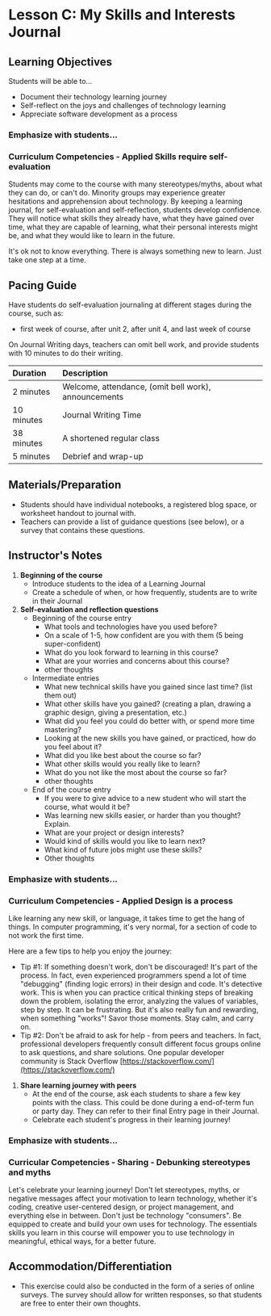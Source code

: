 # Lesson C: My Skills and Interests Journal

## Learning Objectives

Students will be able to...

* Document their technology learning journey
* Self-reflect on the joys and challenges of technology learning
* Appreciate software development as a process

### Emphasize with students...

### Curriculum Competencies - Applied Skills require self-evaluation

Students may come to the course with many stereotypes/myths, about what they can do, or can't do. Minority groups may experience greater hesitations and apprehension about technology. By keeping a learning journal, for self-evaluation and self-reflection, students develop confidence. They will notice what skills they already have, what they have gained over time, what they are capable of learning, what their personal interests might be, and what they would like to learn in the future.

It's ok not to know everything. There is always something new to learn. Just take one step at a time.

## Pacing Guide

Have students do self-evaluation journaling at different stages during the course, such as:

* first week of course, after unit 2, after unit 4, and last week of course

On Journal Writing days, teachers can omit bell work, and provide students with 10 minutes to do their writing.

| Duration | Description |
| :--- | :--- |
| 2 minutes | Welcome, attendance, \(omit bell work\), announcements |
| 10 minutes | Journal Writing Time |
| 38 minutes | A shortened regular class |
| 5 minutes | Debrief and wrap-up |

## Materials/Preparation

* Students should have individual notebooks, a registered blog space, or worksheet handout to journal with.
* Teachers can provide a list of guidance questions \(see below\), or a survey that contains these questions. 

## Instructor's Notes

1. **Beginning of the course**
   * Introduce students to the idea of a Learning Journal
   * Create a schedule of when, or how frequently, students are to write in their Journal
2. **Self-evaluation and reflection questions**
   * Beginning of the course entry
     * What tools and technologies have you used before?
     * On a scale of 1-5, how confident are you with them \(5 being super-confident\)
     * What do you look forward to learning in this course?
     * What are your worries and concerns about this course?
     * other thoughts
   * Intermediate entries
     * What new technical skills have you gained since last time?  \(list them out\)
     * What other skills have you gained?  \(creating a plan, drawing a graphic design, giving a presentation, etc.\)
     * What did you feel you could do better with, or spend more time mastering?
     * Looking at the new skills you have gained, or practiced, how do you feel about it?
     * What did you like best about the course so far?
     * What other skills would you really like to learn?
     * What do you not like the most about the course so far?
     * other thoughts
   * End of the course entry
     * If you were to give advice to a new student who will start the course, what would it be?
     * Was learning new skills easier, or harder than you thought?  Explain.
     * What are your project or design interests?
     * Would kind of skills would you like to learn next?
     * What kind of future jobs might use these skills?
     * Other thoughts

### Emphasize with students...

### Curriculum Competencies - Applied Design is a process

Like learning any new skill, or language, it takes time to get the hang of things. In computer programming, it's very normal, for a section of code to not work the first time.

Here are a few tips to help you enjoy the journey:

* Tip \#1: If something doesn't work, don't be discouraged! It's part of the process. In fact, even experienced programmers spend a lot of time "debugging" \(finding logic errors\) in their design and code. It's detective work. This is when you can practice critical thinking steps of breaking down the problem, isolating the error, analyzing the values of variables, step by step. It can be frustrating. But it's also really fun and rewarding, when something "works"! Savor those moments. Stay calm, and carry on.
* Tip \#2: Don't be afraid to ask for help - from peers and teachers. In fact, professional developers frequently consult different focus groups online to ask questions, and share solutions. One popular developer community is Stack Overflow [https://stackoverflow.com/](https://stackoverflow.com/)

1. **Share learning journey with peers**
   * At the end of the course, ask each students to share a few key points with the class. This could be done during a end-of-term fun or party day.  They can refer to their final Entry page in their Journal.
   * Celebrate each student's progress in their learning journey!

### Emphasize with students...

### Curricular Competencies - Sharing - Debunking stereotypes and myths

Let's celebrate your learning journey! Don't let stereotypes, myths, or negative messages affect your motivation to learn technology, whether it's coding, creative user-centered design, or project management, and everything else in between. Don't just be technology "consumers". Be equipped to create and build your own uses for technology. The essentials skills you learn in this course will empower you to use technology in meaningful, ethical ways, for a better future.

## Accommodation/Differentiation

* This exercise could also be conducted in the form of a series of online surveys.  The survey should allow for written responses, so that students are free to enter their own thoughts.

